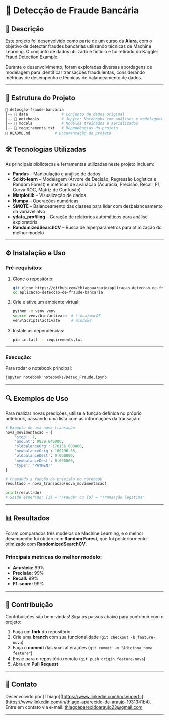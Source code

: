 # 🏦 Detecção de Fraude Bancária

## 📄 Descrição

Este projeto foi desenvolvido como parte de um curso da **Alura**, com o objetivo de detectar fraudes bancárias utilizando técnicas de Machine Learning. O conjunto de dados utilizado é fictício e foi retirado do Kaggle:  
[Fraud Detection Example](https://www.kaggle.com/datasets/gopalmahadevan/fraud-detection-example).  

Durante o desenvolvimento, foram exploradas diversas abordagens de modelagem para identificar transações fraudulentas, considerando métricas de desempenho e técnicas de balanceamento de dados.

---

## 📂 Estrutura do Projeto

```bash
📂 detecção-fraude-bancária
│-- 📂 data               # Conjunto de dados original
│-- 📂 notebooks          # Jupyter Notebooks com análises e modelagens
│-- 📂 models             # Modelos treinados e serializados
│-- 📄 requirements.txt   # Dependências do projeto
📄 README.md           # Documentação do projeto
```

## 🛠 Tecnologias Utilizadas

As principais bibliotecas e ferramentas utilizadas neste projeto incluem:

- **Pandas** – Manipulação e análise de dados  
- **Scikit-learn** – Modelagem (Árvore de Decisão, Regressão Logística e Random Forest) e métricas de avaliação (Acurácia, Precisão, Recall, F1, Curva ROC, Matriz de Confusão)  
- **Matplotlib** – Visualização de dados  
- **Numpy** – Operações numéricas  
- **SMOTE** – Balanceamento das classes para lidar com desbalanceamento da variável alvo  
- **ydata_profiling** – Geração de relatórios automáticos para análise exploratória  
- **RandomizedSearchCV** – Busca de hiperparâmetros para otimização do melhor modelo  

---

## ⚙️ Instalação e Uso

### **Pré-requisitos:**

1. Clone o repositório:  
   ```bash
   git clone https://github.com/thiagoaaraujo/aplicacao-deteccao-de-fraude-bancaria.git
   cd aplicacao-deteccao-de-fraude-bancaria
   ```
2. Crie e ative um ambiente virtual:  
   ```bash
   python -m venv venv
   source venv/bin/activate  # Linux/macOS
   venv\Scripts\activate     # Windows
   ```
3. Instale as dependências:  
   ```bash
   pip install -r requirements.txt
   ```

---

### **Execução:**

Para rodar o notebook principal:  
```bash
jupyter notebook notebooks/Detec_Fraude.ipynb
```

---

## 🔍 Exemplos de Uso

Para realizar novas predições, utilize a função definida no próprio notebook, passando uma lista com as informações da transação:

```python
# Exemplo de uma nova transação
nova_movimentacao = {
    'step': 1,
    'amount': 9839.640000,
    'oldbalanceOrg': 170136.000000,
    'newbalanceOrig': 160296.36,
    'oldbalanceDest': 0.000000,
    'newbalanceDest': 0.000000,
    'type': 'PAYMENT'
}

# Chamando a função de previsão no notebook
resultado = nova_transacao(nova_movimentacao)

print(resultado)
# Saída esperada: [1] = "Fraude" ou [0] = "Transação legítima"
```
---

## 📊 Resultados

Foram comparados três modelos de Machine Learning, e o melhor desempenho foi obtido com **Random Forest**, que foi posteriormente otimizado com **RandomizedSearchCV**.  

### **Principais métricas do melhor modelo:**  
- **Acurácia:** 99%  
- **Precisão:** 99%  
- **Recall:** 99%  
- **F1-score:** 99%  

---

## 🤝 Contribuição

Contribuições são bem-vindas! Siga os passos abaixo para contribuir com o projeto:

1. Faça um **fork** do repositório  
2. Crie uma **branch** com sua funcionalidade (`git checkout -b feature-nova`)  
3. Faça o **commit** das suas alterações (`git commit -m "Adiciona nova feature"`)  
4. Envie para o repositório remoto (`git push origin feature-nova`)  
5. Abra um **Pull Request**  

---

## 📧 Contato

Desenvolvido por [Thiago]([https://www.linkedin.com/in/seuperfil](https://www.linkedin.com/in/thiago-aparecido-de-araujo-1931341b4).  
Entre em contato via e-mail: thiagoaparecidoaraujo23@gmail.com 

---

